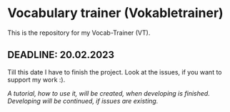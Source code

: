 # Vocabulary trainer (Vokabletrainer)

This is the repository for my Vocab-Trainer (VT). 

## DEADLINE: 20.02.2023

Till this date I have to finish the project. Look at the issues, if you want to support my work :).

_A tutorial, how to use it, will be created, when developing is finished. Developing will be continued, if issues are existing._
